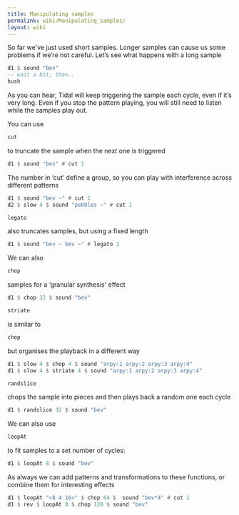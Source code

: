 ```yaml
---
title: Manipulating samples
permalink: wiki/Manipulating_samples/
layout: wiki
---
```


<languages />

<translate> So far we've just used short samples. Longer samples can
cause us some problems if we’re not careful. Let’s see what happens with
a long sample

``` Haskell
d1 $ sound "bev"
-- wait a bit, then..
hush
```

As you can hear, Tidal will keep triggering the sample each cycle, even
if it’s very long. Even if you stop the pattern playing, you will still
need to listen while the samples play out.

You can use

``` Haskell
cut
```

to truncate the sample when the next one is triggered

``` Haskell
d1 $ sound "bev" # cut 1
```

The number in ‘cut’ define a group, so you can play with interference
across different patterns

``` Haskell
d1 $ sound "bev ~" # cut 1
d2 $ slow 4 $ sound "pebbles ~" # cut 1
```

``` Haskell
legato
```

also truncates samples, but using a fixed length

``` Haskell
d1 $ sound "bev ~ bev ~" # legato 1
```

We can also

``` Haskell
chop
```

samples for a ‘granular synthesis' effect

``` Haskell
d1 $ chop 32 $ sound "bev"
```

``` Haskell
striate
```

is similar to

``` Haskell
chop
```

but organises the playback in a different way

``` Haskell
d1 $ slow 4 $ chop 4 $ sound "arpy:1 arpy:2 arpy:3 arpy:4"
d1 $ slow 4 $ striate 4 $ sound "arpy:1 arpy:2 arpy:3 arpy:4"
```

``` Haskell
randslice
```

chops the sample into pieces and then plays back a random one each cycle

``` Haskell
d1 $ randslice 32 $ sound "bev"
```

We can also use

``` Haskell
loopAt
```

to fit samples to a set number of cycles:

``` Haskell
d1 $ loopAt 8 $ sound "bev"
```

As always we can add patterns and transformations to these functions, or
combine them for interesting effects

``` Haskell
d1 $ loopAt "<8 4 16>" $ chop 64 $  sound "bev*4" # cut 1
d1 $ rev $ loopAt 8 $ chop 128 $ sound "bev"
```

</translate>
